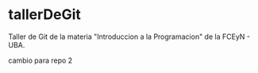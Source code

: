 # tallerDeGit

Taller de Git de la materia "Introduccion a la Programacion" de la FCEyN - UBA.

cambio para repo 2